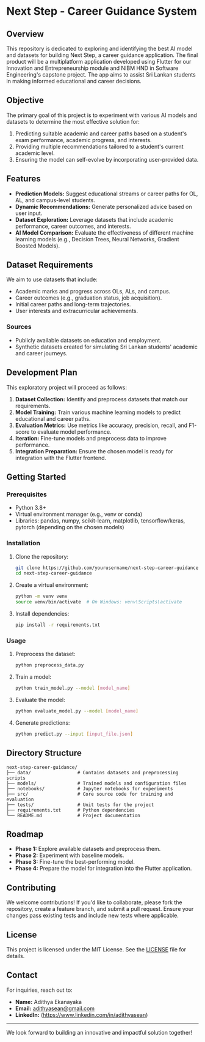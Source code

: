 # Next Step - Career Guidance System

## Overview
This repository is dedicated to exploring and identifying the best AI model and datasets for building Next Step, a career guidance application. The final product will be a multiplatform application developed using Flutter for our Innovation and Entrepreneurship module and NIBM HND in Software Engineering's capstone project. The app aims to assist Sri Lankan students in making informed educational and career decisions.

## Objective
The primary goal of this project is to experiment with various AI models and datasets to determine the most effective solution for:

1. Predicting suitable academic and career paths based on a student's exam performance, academic progress, and interests.
2. Providing multiple recommendations tailored to a student's current academic level.
3. Ensuring the model can self-evolve by incorporating user-provided data.

## Features
- **Prediction Models:** Suggest educational streams or career paths for OL, AL, and campus-level students.
- **Dynamic Recommendations:** Generate personalized advice based on user input.
- **Dataset Exploration:** Leverage datasets that include academic performance, career outcomes, and interests.
- **AI Model Comparison:** Evaluate the effectiveness of different machine learning models (e.g., Decision Trees, Neural Networks, Gradient Boosted Models).

## Dataset Requirements
We aim to use datasets that include:
- Academic marks and progress across OLs, ALs, and campus.
- Career outcomes (e.g., graduation status, job acquisition).
- Initial career paths and long-term trajectories.
- User interests and extracurricular achievements.

### Sources
- Publicly available datasets on education and employment.
- Synthetic datasets created for simulating Sri Lankan students' academic and career journeys.

## Development Plan
This exploratory project will proceed as follows:

1. **Dataset Collection:** Identify and preprocess datasets that match our requirements.
2. **Model Training:** Train various machine learning models to predict educational and career paths.
3. **Evaluation Metrics:** Use metrics like accuracy, precision, recall, and F1-score to evaluate model performance.
4. **Iteration:** Fine-tune models and preprocess data to improve performance.
5. **Integration Preparation:** Ensure the chosen model is ready for integration with the Flutter frontend.

## Getting Started

### Prerequisites
- Python 3.8+
- Virtual environment manager (e.g., venv or conda)
- Libraries: pandas, numpy, scikit-learn, matplotlib, tensorflow/keras, pytorch (depending on the chosen models)

### Installation
1. Clone the repository:
   ```bash
   git clone https://github.com/yourusername/next-step-career-guidance.git
   cd next-step-career-guidance
   ```
2. Create a virtual environment:
   ```bash
   python -m venv venv
   source venv/bin/activate  # On Windows: venv\Scripts\activate
   ```
3. Install dependencies:
   ```bash
   pip install -r requirements.txt
   ```

### Usage
1. Preprocess the dataset:
   ```bash
   python preprocess_data.py
   ```
2. Train a model:
   ```bash
   python train_model.py --model [model_name]
   ```
3. Evaluate the model:
   ```bash
   python evaluate_model.py --model [model_name]
   ```
4. Generate predictions:
   ```bash
   python predict.py --input [input_file.json]
   ```

## Directory Structure
```
next-step-career-guidance/
├── data/                 # Contains datasets and preprocessing scripts
├── models/               # Trained models and configuration files
├── notebooks/            # Jupyter notebooks for experiments
├── src/                  # Core source code for training and evaluation
├── tests/                # Unit tests for the project
├── requirements.txt      # Python dependencies
└── README.md             # Project documentation
```

## Roadmap
- **Phase 1:** Explore available datasets and preprocess them.
- **Phase 2:** Experiment with baseline models.
- **Phase 3:** Fine-tune the best-performing model.
- **Phase 4:** Prepare the model for integration into the Flutter application.

## Contributing
We welcome contributions! If you'd like to collaborate, please fork the repository, create a feature branch, and submit a pull request. Ensure your changes pass existing tests and include new tests where applicable.

## License
This project is licensed under the MIT License. See the [LICENSE](LICENSE) file for details.

## Contact
For inquiries, reach out to:
- **Name:** Adithya Ekanayaka
- **Email:** adithyasean@gmail.com
- **LinkedIn:** (https://www.linkedin.com/in/adithyasean)

---
We look forward to building an innovative and impactful solution together!
